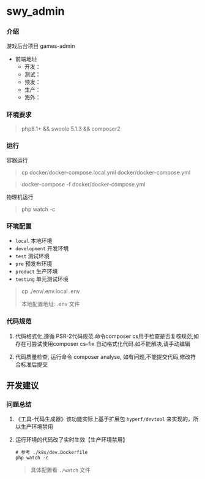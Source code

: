 # swy_admin

### 介绍

游戏后台项目 games-admin

- 前端地址
    - 开发：
    - 测试：
    - 预发：
    - 生产：
    - 海外：

### 环境要求

> php8.1+ && swoole 5.1.3 && composer2

### 运行

容器运行
> cp docker/docker-compose.local.yml docker/docker-compose.yml

> docker-compose -f docker/docker-compose.yml

物理机运行

> php watch -c

### 环境配置

- `local` 本地环境
- `development` 开发环境
- `test` 测试环境
- `pre` 预发布环境
- `product` 生产环境
- `testing` 单元测试环境

> cp ./env/.env.local .env
>
> 本地配置地址: .env 文件

### 代码规范
1. 代码格式化,遵循 PSR-2代码规范.命令composer cs用于检查是否复核规范,如存在可尝试使用composer cs-fix 自动格式化代码.如不能解决,请手动编辑

2. 代码质量检查, 运行命令 composer analyse, 如有问题,不能提交代码,修改符合标准后提交

## 开发建议

### 问题总结
1. 《工具-代码生成器》该功能实际上基于扩展包 `hyperf/devtool` 来实现的，所以生产环境禁用
2. 运行环境的代码改了实时生效【生产环境禁用】

    ```shell
    # 参考 ./k8s/dev.Dockerfile
    php watch -c 
    ```
    > 具体配置看 `./watch` 文件

